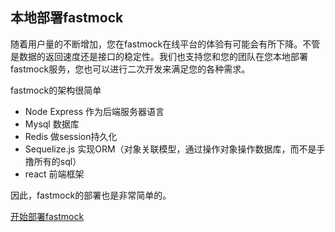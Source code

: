 ## 本地部署fastmock
随着用户量的不断增加，您在fastmock在线平台的体验有可能会有所下降。不管是数据的返回速度还是接口的稳定性。我们也支持您和您的团队在您本地部署fastmock服务，您也可以进行二次开发来满足您的各种需求。

fastmock的架构很简单
- Node Express 作为后端服务器语言
- Mysql 数据库
- Redis 做session持久化
- Sequelize.js 实现ORM（对象关联模型，通过操作对象操作数据库，而不是手撸所有的sql）
- react 前端框架

因此，fastmock的部署也是非常简单的。

[开始部署fastmock](install-node.md)